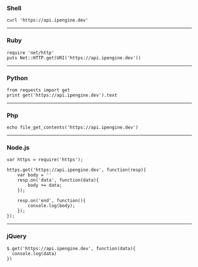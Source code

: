 ### Shell
```
curl 'https://api.ipengine.dev'
```

---

### Ruby
```
require 'net/http'
puts Net::HTTP.get(URI('https://api.ipengine.dev'))
```

---

### Python
```
from requests import get   
print get('https://api.ipengine.dev').text
```

---

### Php
```
echo file_get_contents('https://api.ipengine.dev')
```

---

### Node.js
```
var https = require('https');

https.get('https://api.ipengine.dev', function(resp){
    var body = ''
    resp.on('data', function(data){
        body += data;
    });

    resp.on('end', function(){
        console.log(body);
    });
});
```

---

### jQuery
```
$.get('https://api.ipengine.dev', function(data){
  console.log(data)
})
```
